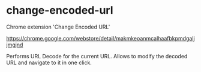 # change-encoded-url
Chrome extension 'Change Encoded URL'

https://chrome.google.com/webstore/detail/makmkeoanmcalhaafbkpmdgaljjmgjnd

Performs URL Decode for the current URL. Allows to modify the decoded URL and navigate to it in one click.
